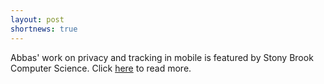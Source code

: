 ```yaml
---
layout: post
shortnews: true
---
```


Abbas' work on privacy and tracking in mobile is featured by Stony Brook Computer Science. Click [here](https://www.cs.stonybrook.edu/about-us/News/Abbas-Razaghpanah's-Privacy-Research-Reveals-Tracking-Users-Fair-Game) to read more.
